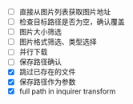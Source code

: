 - [ ] 直接从图片列表获取图片地址
- [ ] 检查目标路径是否为空，确认覆盖
- [ ] 图片大小筛选
- [ ] 图片格式筛选、类型选择
- [ ] 并行下载
- [ ] 保存路径确认
- [x] 跳过已存在的文件
- [x] 保存路径作为参数
- [x] full path in inquirer transform
